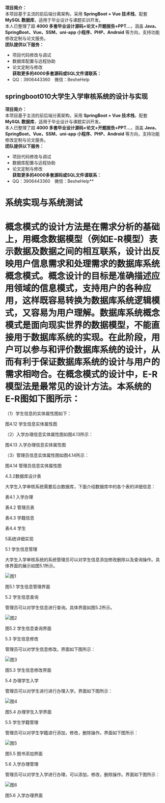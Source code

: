 **项目简介：**  
本项目基于主流的前后端分离架构，采用 **SpringBoot + Vue 技术栈**，配套 **MySQL 数据库**，适用于毕业设计与课题实训开发。  
本人已整理了超 **4000 多套毕业设计源码+论文+开题报告+PPT...**，涵盖 **Java、SpringBoot、Vue、SSM、uni-app 小程序、PHP、Android** 等方向，支持功能修改定制与论文服务。  
**团队提供以下服务：**  
- 项目代码修改与调试  
- 数据库配置与远程协助  
- 论文定制与修改  
**获取更多的4000多套源码或SQL文件请联系：**  
- QQ：3906443360 微信：BesheHelp


## springboot010大学生入学审核系统的设计与实现

**项目简介：**  
本项目基于主流的前后端分离架构，采用 **SpringBoot + Vue 技术栈**，配套 **MySQL 数据库**，适用于毕业设计与课题实训开发。  
本人已整理了超 **4000 多套毕业设计源码+论文+开题报告+PPT...**，涵盖 **Java、SpringBoot、Vue、SSM、uni-app 小程序、PHP、Android** 等方向，支持功能修改定制与论文服务。  
**团队提供以下服务：**  
- 项目代码修改与调试  
- 数据库配置与远程协助  
- 论文定制与修改  
**获取更多的4000多套源码或SQL文件请联系：**  
- QQ：3906443360 微信：BesheHelp**


# 系统实现与系统测试

# 概念模式的设计方法是在需求分析的基础上，用概念数据模型（例如E-R模型）表示数据及数据之间的相互联系，设计出反映用户信息需求和处理需求的数据库系统概念模式。概念设计的目标是准确描述应用领域的信息模式，支持用户的各种应用，这样既容易转换为数据库系统逻辑模式，又容易为用户理解。数据库系统概念模式是面向现实世界的数据模型，不能直接用于数据库系统的实现。在此阶段，用户可以参与和评价数据库系统的设计，从而有利于保证数据库系统的设计与用户的需求相吻合。在概念模式的设计中，E-R模型法是最常见的设计方法。本系统的E-R图如下图所示：

（1）学生信息的实体属性图如下：

图4.12  学生信息实体属性图

（2）入学办理信息实体属性图如图4.13所示：

图4.13  入学办理信息实体属性图

（3）管理员信息实体属性图如图4.14所示：

图4.14 管理员信息实体属性图

4.3.2数据库设计表

大学生入学审核系统需要后台数据库，下面介绍数据库中的各个表的详细信息：

表4.1 入学办理

表4.2 管理员表

表4.3 学籍信息

表4.4 学生

5系统详细实现

5.1 学生信息管理

大学生入学审核系统的系统管理员可以对学生信息添加修改删除以及查询操作。具体界面的展示如图5.1所示。

![图1](images/image_0.png)

图5.1 学生信息管理界面

5.2 学生信息查询

管理员可以对学生信息进行查询。具体界面如图5.2所示。

![图2](images/image_1.png)

图5.2 学生信息查询界面

5.3 学生信息修改

管理员可以对学生信息修改。界面如下图所示：

![图3](images/image_2.png)

图5.3 学生信息修改界面

5.4 办理学生入学

管理员可以对学生进行进行办理入学。界面如下图所示：

![图4](images/image_3.png)

图5.4 办理学生入学界面

5.5 学生学籍管理

管理员可以对学生学籍进行添加，修改，删除操作。界面如下图所示：

![图5](images/image_4.png)

图5.5 图书添加界面

5.6 入学办理管理

管理员可以对学生入学进行办理，可以添加，修改，删除操作。界面如下图所示：

![图6](images/image_5.png)

图5.6 入学办理界面

